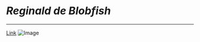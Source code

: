 # *Reginald de Blobfish*
-----
[Link](index.md)
![Image](https://everydayoriginal.com/wp-content/uploads/2018/11/Photo-Nov-29-12-21-08-AM-e1543471507532.jpg)
